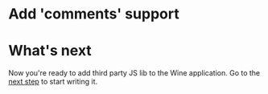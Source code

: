 # Add 'comments' support



# What's next

Now you're ready to add third party JS lib to the Wine application. Go to the [next step](./6-6-integrate-with-third-party-apis.md) to start writing it.
